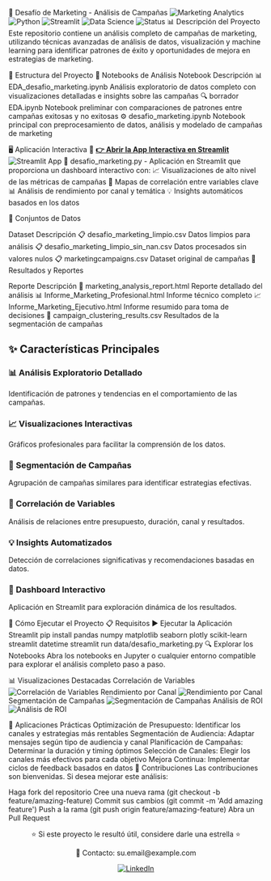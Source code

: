 🚀 Desafío de Marketing - Análisis de Campañas
<img alt="Marketing Analytics" src="https://img.shields.io/badge/Marketing-Analytics-ff6b6b">
<img alt="Python" src="https://img.shields.io/badge/Python-3.7+-4c71f2">
<img alt="Streamlit" src="https://img.shields.io/badge/Streamlit-App-ff4b4b">
<img alt="Data Science" src="https://img.shields.io/badge/Data Science-Project-41c7c7">
<img alt="Status" src="https://img.shields.io/badge/Status-Completed-success">
📊 Descripción del Proyecto
Este repositorio contiene un análisis completo de campañas de marketing, utilizando técnicas avanzadas de análisis de datos, visualización y machine learning para identificar patrones de éxito y oportunidades de mejora en estrategias de marketing.

📁 Estructura del Proyecto
📓 Notebooks de Análisis
Notebook	Descripción
📊 EDA_desafio_marketing.ipynb	Análisis exploratorio de datos completo con visualizaciones detalladas e insights sobre las campañas
🔍 borrador EDA.ipynb	Notebook preliminar con comparaciones de patrones entre campañas exitosas y no exitosas
⚙️ desafio_marketing.ipynb	Notebook principal con preprocesamiento de datos, análisis y modelado de campañas de marketing



🖥️ Aplicación Interactiva
🚀 **[👉 Abrir la App Interactiva en Streamlit](https://desafio-de-marketing-kscadbgfnjxu6mjv4du823.streamlit.app/)**
<img alt="Streamlit App" src="https://img.shields.io/badge/Streamlit-Interactive Dashboard-FF4B4B?logo=streamlit&amp;logoColor=white">
🌟 desafio_marketing.py - Aplicación en Streamlit que proporciona un dashboard interactivo con:
📈 Visualizaciones de alto nivel de las métricas de campañas
🔄 Mapas de correlación entre variables clave
📊 Análisis de rendimiento por canal y temática
💡 Insights automáticos basados en los datos


📂 Conjuntos de Datos

Dataset	Descripción
📋 desafio_marketing_limpio.csv	Datos limpios para análisis
📋 desafio_marketing_limpio_sin_nan.csv	Datos procesados sin valores nulos
📋 marketingcampaigns.csv	Dataset original de campañas
📑 Resultados y Reportes

Reporte	Descripción
📝 marketing_analysis_report.html	Reporte detallado del análisis
📊 Informe_Marketing_Profesional.html	Informe técnico completo
📈 Informe_Marketing_Ejecutivo.html	Informe resumido para toma de decisiones
🔢 campaign_clustering_results.csv	Resultados de la segmentación de campañas

## ✨ Características Principales

### 📊 Análisis Exploratorio Detallado
Identificación de patrones y tendencias en el comportamiento de las campañas.

### 📈 Visualizaciones Interactivas
Gráficos profesionales para facilitar la comprensión de los datos.

### 🧩 Segmentación de Campañas
Agrupación de campañas similares para identificar estrategias efectivas.

### 🔄 Correlación de Variables
Análisis de relaciones entre presupuesto, duración, canal y resultados.

### 💡 Insights Automatizados
Detección de correlaciones significativas y recomendaciones basadas en datos.

### 📱 Dashboard Interactivo
Aplicación en Streamlit para exploración dinámica de los resultados.

🚀 Cómo Ejecutar el Proyecto
📋 Requisitos
▶️ Ejecutar la Aplicación Streamlit
pip install pandas numpy matplotlib seaborn plotly scikit-learn streamlit datetime
streamlit run data/desafio_marketing.py
🔍 Explorar los Notebooks
Abra los notebooks en Jupyter o cualquier entorno compatible para explorar el análisis completo paso a paso.

📊 Visualizaciones Destacadas
Correlación de Variables
<img alt="Correlación de Variables" src="https://via.placeholder.com/400x250?text=Correlación+de+Variables">
Rendimiento por Canal
<img alt="Rendimiento por Canal" src="https://via.placeholder.com/400x250?text=Rendimiento+por+Canal">
Segmentación de Campañas
<img alt="Segmentación de Campañas" src="https://via.placeholder.com/400x250?text=Segmentación+de+Campañas">
Análisis de ROI
<img alt="Análisis de ROI" src="https://via.placeholder.com/400x250?text=Análisis+de+ROI">

💼 Aplicaciones Prácticas
Optimización de Presupuesto: Identificar los canales y estrategias más rentables
Segmentación de Audiencia: Adaptar mensajes según tipo de audiencia y canal
Planificación de Campañas: Determinar la duración y timing óptimos
Selección de Canales: Elegir los canales más efectivos para cada objetivo
Mejora Continua: Implementar ciclos de feedback basados en datos
🤝 Contribuciones
Las contribuciones son bienvenidas. Si desea mejorar este análisis:

Haga fork del repositorio
Cree una nueva rama (git checkout -b feature/amazing-feature)
Commit sus cambios (git commit -m 'Add amazing feature')
Push a la rama (git push origin feature/amazing-feature)
Abra un Pull Request
<div align="center"> <p>⭐ Si este proyecto le resultó útil, considere darle una estrella ⭐</p> <p>📧 Contacto: su.email@example.com</p> <a href="https://www.linkedin.com/in/suusuario/"><img src="https://img.shields.io/badge/LinkedIn-Connect-blue?style=social&logo=linkedin" alt="LinkedIn"/></a> </div>
